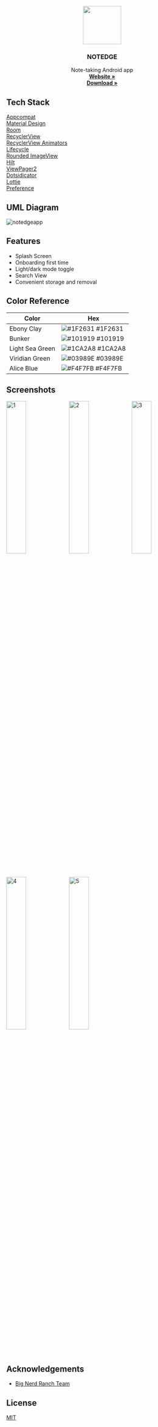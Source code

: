 
<!-- PROJECT LOGO -->
<br />
<div align="center">
  <a href="https://github.com/othneildrew/Best-README-Template">
    <a href='https://github.com/kigya/NotedgeApp' ><img src='https://svgshare.com/i/gwU.svg' title='' width="100" heigth-"100"/></a>
  </a>

  <h3 align="center">NOTEDGE</h3>

  <p align="center">
    Note-taking Android app
    <br />
    <a href="https://notedge.netlify.app/"><strong>Website »</strong></a>
    <br />
    <a href="https://github.com/kigya/NotedgeApp/releases/download/notes/Notedge_v0.1_09.05.2022.apk"><strong>Download »</strong></a>
    <br />
  </p>
</div>

## Tech Stack

[Appcompat](https://developer.android.com/jetpack/androidx/releases/appcompat)\
[Material Design](https://material.io/develop/android/docs/getting-started)\
[Room](https://developer.android.com/jetpack/androidx/releases/room)\
[RecyclerView](https://developer.android.com/jetpack/androidx/releases/recyclerview)\
[RecyclerView Animators](https://github.com/wasabeef/recyclerview-animators)\
[Lifecycle](https://developer.android.com/jetpack/androidx/releases/lifecycle)\
[Rounded ImageView](https://github.com/vinc3m1/RoundedImageView)\
[Hilt](https://developer.android.com/training/dependency-injection/hilt-android)\
[ViewPager2](https://developer.android.com/jetpack/androidx/releases/viewpager2)\
[Dotsidicator](https://github.com/tommybuonomo/dotsindicator)\
[Lottie](https://lottiefiles.com/blog/working-with-lottie/getting-started-with-lottie-animations-in-android-app)\
[Preference](https://developer.android.com/jetpack/androidx/releases/preference)


## UML Diagram

![notedgeapp](https://user-images.githubusercontent.com/73034324/168480134-a2978123-b405-4f94-ab1b-6b77c28f72f1.png)


## Features

- Splash Screen
- Onboarding first time
- Light/dark mode toggle
- Search View
- Convenient storage and removal


## Color Reference

| Color             | Hex                                                                |
| ----------------- | ------------------------------------------------------------------ |
| Ebony Clay | ![#1F2631](https://via.placeholder.com/10/0a192f?text=+) #1F2631 |
| Bunker | ![#101919](https://via.placeholder.com/10/101919?text=+) #101919 |
| Light Sea Green | ![#1CA2A8](https://via.placeholder.com/10/1CA2A8?text=+) #1CA2A8 |
| Viridian Green| ![#03989E](https://via.placeholder.com/10/03989E?text=+) #03989E |
| Alice Blue| ![#F4F7FB](https://via.placeholder.com/10/F4F7FB?text=+) #F4F7FB |


## Screenshots

<div class="row">
  <img src="https://user-images.githubusercontent.com/71845637/167291105-f73296e9-3575-4890-8907-48f06f261161.png" alt="1" width="32%"/>
  <img src="https://user-images.githubusercontent.com/71845637/167291121-a28f9889-ebfc-4005-8977-81a446d60526.png" alt="2" width="32%"/>
  <img src="https://user-images.githubusercontent.com/71845637/167291131-2e7319f1-01c4-4408-abd5-ea080faaffb9.png" alt="3" width="32%"/>
  <img src="https://user-images.githubusercontent.com/71845637/167291168-c3776c0a-1bc6-4eea-8b2b-3d43997f0968.png" alt="4" width="32%"/>
  <img src="https://user-images.githubusercontent.com/71845637/167291182-97c187d4-8d9b-41da-b1f7-e000efca9680.png" alt="5" width="32%"/>
</div>

## Acknowledgements

 - [Big Nerd Ranch Team](https://forums.bignerdranch.com/c/android-programming-4th-edition/658)



## License

[MIT](https://choosealicense.com/licenses/mit/)

